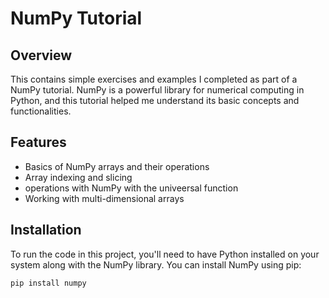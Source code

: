 
# NumPy Tutorial

## Overview
This contains simple exercises and examples I completed as part of a NumPy tutorial. NumPy is a powerful library for numerical computing in Python, and this tutorial helped me understand its basic concepts and functionalities.

## Features
- Basics of NumPy arrays and their operations
- Array indexing and slicing
- operations with NumPy with the univeersal function
- Working with multi-dimensional arrays


## Installation
To run the code in this project, you'll need to have Python installed on your system along with the NumPy library. You can install NumPy using pip:

```bash
pip install numpy

